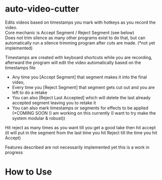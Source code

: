 # auto-video-cutter
Edits videos based on timestamps you mark with hotkeys as you record the video. \
Core mechanic is Accept Segment / Reject Segment (see below) \
Does not trim silence as many other programs exist to do that, but can automatically run a silence trimming program after cuts are made. (*not yet implemented)

Timestamps are created with keyboard shortcuts while you are recording, afterward the program will edit the video automatically based on the timestamps file
 

- Any time you [Accept Segment] that segment makes it into the final video, 
- Every time you [Reject Segment] that segment gets cut out and you are left to do a retake
- You can also [Reject Last Accepted] which will delete the last already accepted segment leaving you to retake it 
- You can also mark timestamps or segments for effects to be applied (*COMING SOON (I am working on this currently (I want to try make the system modular & robust))

Hit reject as many times as you want till you get a good take then hit accept (it will put in the segment from the last time you hit Reject till the time you hit Accept) 




Features described are not necessarily implemented yet this is a work in progress

# How to Use
